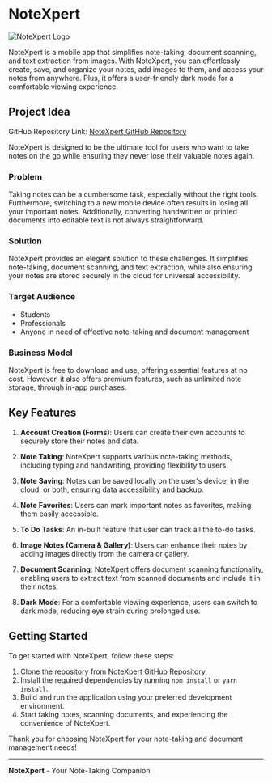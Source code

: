 # NoteXpert

![NoteXpert Logo](assets/images/login_logo_dark.png)

NoteXpert is a mobile app that simplifies note-taking, document scanning, and text extraction from images. With NoteXpert, you can effortlessly create, save, and organize your notes, add images to them, and access your notes from anywhere. Plus, it offers a user-friendly dark mode for a comfortable viewing experience.

## Project Idea

GitHub Repository Link: [NoteXpert GitHub Repository](https://github.com/LaXnZ/notexpert)

NoteXpert is designed to be the ultimate tool for users who want to take notes on the go while ensuring they never lose their valuable notes again.

### Problem

Taking notes can be a cumbersome task, especially without the right tools. Furthermore, switching to a new mobile device often results in losing all your important notes. Additionally, converting handwritten or printed documents into editable text is not always straightforward.

### Solution

NoteXpert provides an elegant solution to these challenges. It simplifies note-taking, document scanning, and text extraction, while also ensuring your notes are stored securely in the cloud for universal accessibility.

### Target Audience

- Students
- Professionals
- Anyone in need of effective note-taking and document management

### Business Model

NoteXpert is free to download and use, offering essential features at no cost. However, it also offers premium features, such as unlimited note storage, through in-app purchases.

## Key Features

1. **Account Creation (Forms)**: Users can create their own accounts to securely store their notes and data.

2. **Note Taking**: NoteXpert supports various note-taking methods, including typing and handwriting, providing flexibility to users.

3. **Note Saving**: Notes can be saved locally on the user's device, in the cloud, or both, ensuring data accessibility and backup.

4. **Note Favorites**: Users can mark important notes as favorites, making them easily accessible.

5. **To Do Tasks**: An in-built feature that user can track all the to-do tasks.

6. **Image Notes (Camera & Gallery)**: Users can enhance their notes by adding images directly from the camera or gallery.

7. **Document Scanning**: NoteXpert offers document scanning functionality, enabling users to extract text from scanned documents and include it in their notes.

8. **Dark Mode**: For a comfortable viewing experience, users can switch to dark mode, reducing eye strain during prolonged use.


## Getting Started

To get started with NoteXpert, follow these steps:

1. Clone the repository from [NoteXpert GitHub Repository](https://github.com/LaXnZ/notexpert-java).
2. Install the required dependencies by running `npm install` or `yarn install`.
3. Build and run the application using your preferred development environment.
4. Start taking notes, scanning documents, and experiencing the convenience of NoteXpert.


Thank you for choosing NoteXpert for your note-taking and document management needs!

---

**NoteXpert** - Your Note-Taking Companion
